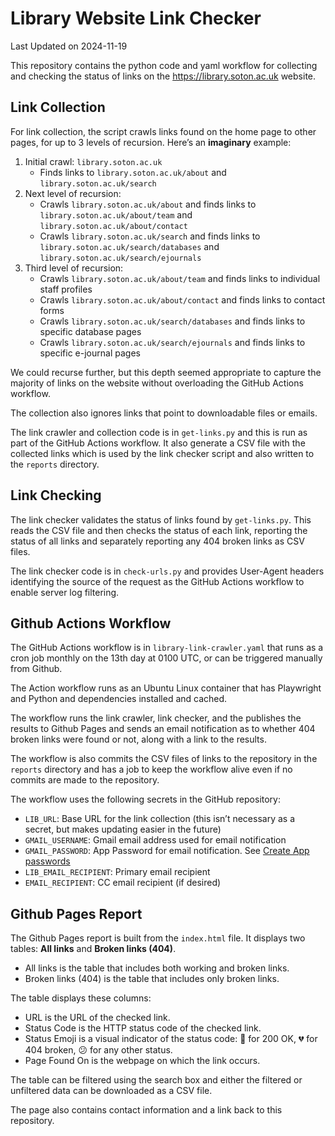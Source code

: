 # Library Website Link Checker

Last Updated on 2024-11-19

This repository contains the python code and yaml workflow for
collecting and checking the status of links on the
<https://library.soton.ac.uk> website.

## Link Collection

For link collection, the script crawls links found on the home page to
other pages, for up to 3 levels of recursion. Here’s an **imaginary**
example:

1.  Initial crawl: `library.soton.ac.uk`
    - Finds links to `library.soton.ac.uk/about` and
      `library.soton.ac.uk/search`
2.  Next level of recursion:
    - Crawls `library.soton.ac.uk/about` and finds links to
      `library.soton.ac.uk/about/team` and
      `library.soton.ac.uk/about/contact`
    - Crawls `library.soton.ac.uk/search` and finds links to
      `library.soton.ac.uk/search/databases` and
      `library.soton.ac.uk/search/ejournals`
3.  Third level of recursion:
    - Crawls `library.soton.ac.uk/about/team` and finds links to
      individual staff profiles
    - Crawls `library.soton.ac.uk/about/contact` and finds links to
      contact forms
    - Crawls `library.soton.ac.uk/search/databases` and finds links to
      specific database pages
    - Crawls `library.soton.ac.uk/search/ejournals` and finds links to
      specific e-journal pages

We could recurse further, but this depth seemed appropriate to capture
the majority of links on the website without overloading the GitHub
Actions workflow.

The collection also ignores links that point to downloadable files or
emails.

The link crawler and collection code is in `get-links.py` and this is
run as part of the GitHub Actions workflow. It also generate a CSV file
with the collected links which is used by the link checker script and
also written to the `reports` directory.

## Link Checking

The link checker validates the status of links found by `get-links.py`.
This reads the CSV file and then checks the status of each link,
reporting the status of all links and separately reporting any 404
broken links as CSV files.

The link checker code is in `check-urls.py` and provides User-Agent
headers identifying the source of the request as the GitHub Actions
workflow to enable server log filtering.

## Github Actions Workflow

The GitHub Actions workflow is in `library-link-crawler.yaml` that runs
as a cron job monthly on the 13th day at 0100 UTC, or can be triggered
manually from Github.

The Action workflow runs as an Ubuntu Linux container that has
Playwright and Python and dependencies installed and cached.

The workflow runs the link crawler, link checker, and the publishes the
results to Github Pages and sends an email notification as to whether
404 broken links were found or not, along with a link to the results.

The workflow is also commits the CSV files of links to the repository in
the `reports` directory and has a job to keep the workflow alive even if
no commits are made to the repository.

The workflow uses the following secrets in the GitHub repository:

- `LIB_URL`: Base URL for the link collection (this isn’t necessary as a
  secret, but makes updating easier in the future)
- `GMAIL_USERNAME`: Gmail email address used for email notification
- `GMAIL_PASSWORD`: App Password for email notification. See [Create App
  passwords](https://knowledge.workspace.google.com/kb/how-to-create-app-passwords-000009237)
- `LIB_EMAIL_RECIPIENT`: Primary email recipient
- `EMAIL_RECIPIENT`: CC email recipient (if desired)

## Github Pages Report

The Github Pages report is built from the `index.html` file. It displays
two tables: **All links** and **Broken links (404)**.

- All links is the table that includes both working and broken links.
- Broken links (404) is the table that includes only broken links.

The table displays these columns:

- URL is the URL of the checked link.
- Status Code is the HTTP status code of the checked link.
- Status Emoji is a visual indicator of the status code: 💙 for 200 OK,
  💔 for 404 broken, 😕 for any other status.
- Page Found On is the webpage on which the link occurs.

The table can be filtered using the search box and either the filtered
or unfiltered data can be downloaded as a CSV file.

The page also contains contact information and a link back to this
repository.
